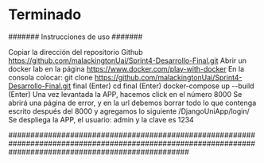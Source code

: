 # Terminado
 
####### Instrucciones de uso #######

Copiar la dirección del repositorio Github https://github.com/malackingtonUai/Sprint4-Desarrollo-Final.git
Abrir un docker lab en la página https://www.docker.com/play-with-docker
En la consola colocar: git clone https://github.com/malackingtonUai/Sprint4-Desarrollo-Final.git final (Enter)
cd final (Enter)
docker-compose up --build (Enter)
Una vez levantada la APP, hacemos click en el número 8000
Se abrirá una página de error, y en la url debemos borrar todo lo que contenga escrito después del 8000 y agregamos lo siguiente /DjangoUniApp/login/
Se despliega la APP, el usuario: admin y la clave es 1234

#########################################################################################################################################################
